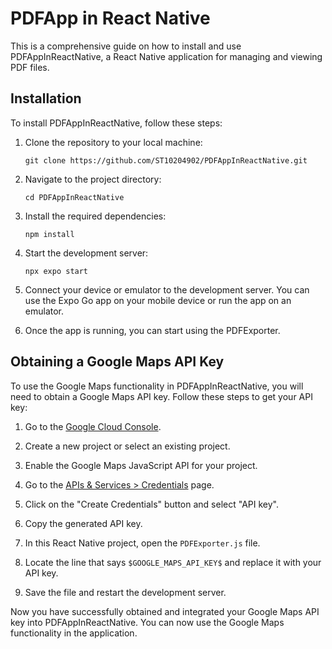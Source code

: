 # PDFApp in React Native

This is a comprehensive guide on how to install and use PDFAppInReactNative, a React Native application for managing and viewing PDF files.

## Installation

To install PDFAppInReactNative, follow these steps:

1. Clone the repository to your local machine:

   ```shell
   git clone https://github.com/ST10204902/PDFAppInReactNative.git
   ```

2. Navigate to the project directory:

   ```shell
   cd PDFAppInReactNative
   ```

3. Install the required dependencies:

   ```shell
   npm install
   ```

4. Start the development server:

   ```shell
   npx expo start
   ```

5. Connect your device or emulator to the development server. You can use the Expo Go app on your mobile device or run the app on an emulator.

6. Once the app is running, you can start using the PDFExporter.

## Obtaining a Google Maps API Key

To use the Google Maps functionality in PDFAppInReactNative, you will need to obtain a Google Maps API key. Follow these steps to get your API key:

1. Go to the [Google Cloud Console](https://console.cloud.google.com/).

2. Create a new project or select an existing project.

3. Enable the Google Maps JavaScript API for your project.

4. Go to the [APIs & Services > Credentials](https://console.cloud.google.com/apis/credentials) page.

5. Click on the "Create Credentials" button and select "API key".

6. Copy the generated API key.

7. In this React Native project, open the `PDFExporter.js` file.

8. Locate the line that says `$GOOGLE_MAPS_API_KEY$` and replace it with your API key.

9. Save the file and restart the development server.

Now you have successfully obtained and integrated your Google Maps API key into PDFAppInReactNative. You can now use the Google Maps functionality in the application.
